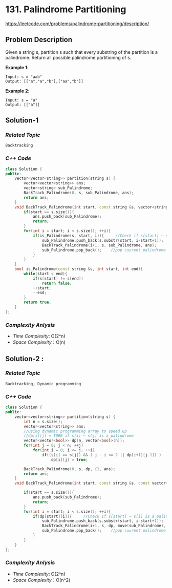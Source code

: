 # 131. Palindrome Partitioning

https://leetcode.com/problems/palindrome-partitioning/description/

## Problem Description

Given a string s, partition s such that every substring of the partition is a palindrome. 
Return all possible palindrome partitioning of s.

**Example 1**:
```
Input: s = "aab"
Output: [["a","a","b"],["aa","b"]]
```
**Example 2**:
```
Input: s = "a"
Output: [["a"]]
```

## Solution-1

### _Related Topic_
    Backtracking

### _C++ Code_
```cpp
class Solution {
public:
    vector<vector<string>> partition(string s) {
        vector<vector<string>> ans;
        vector<string> sub_Palindrome;
        BackTrack_Palindrome(0, s, sub_Palindrome, ans);
        return ans;
    }
    void BackTrack_Palindrome(int start, const string &s, vector<string> &sub_Palindrome, vector<vector<string>> &ans){
        if(start == s.size()){
            ans.push_back(sub_Palindrome);
            return;
        }
        for(int i = start; i < s.size(); ++i){
            if(is_Palindrome(s, start, i)){     //Check if s[start] ~ s[i] is a palindrome. If yes, put it into the vector sub_Palindrome
                sub_Palindrome.push_back(s.substr(start, i-start+1));   
                BackTrack_Palindrome(i+1, s, sub_Palindrome, ans);      //find the next palindrome, starting from the index "i+1"
                sub_Palindrome.pop_back();    //pop cuurent palindrome since we've got all possible subarray containing palindrome s[start] ~ s[i].
            }
        }
    }
    bool is_Palindrome(const string &s, int start, int end){
        while(start < end){
            if(s[start] != s[end])
                return false;
            ++start;
            --end;
        }
        return true;
    }
};
```

### _Complexity Anlysis_
- _Time Complexity_: O(2^n)
- _Space Complexity_：O(n)


## Solution-2 : 

### _Related Topic_
    Backtracking, Dynamic programming

### _C++ Code_
```cpp
class Solution {
public:
    vector<vector<string>> partition(string s) {
        int n = s.size();
        vector<vector<string>> ans;
        //Using dynamic programming array to speed up
        //dp[i][j] = TURE if s[i] ~ s[j] is a palindrome
        vector<vector<bool>> dp(n, vector<bool>(n));
        for(int j = 0; j < n; ++j)
            for(int i = 0; i <= j; ++i)
                if((s[i] == s[j]) && ( j - i <= 2 || dp[i+1][j-1]) )
                    dp[i][j] = true;

        BackTrack_Palindrome(0, s, dp, {}, ans);
        return ans;
    }
    void BackTrack_Palindrome(int start, const string &s, const vector<vector<bool>> &dp, vector<string> &&sub_Palindrome, vector<vector<string>> &ans){

        if(start == s.size()){
            ans.push_back(sub_Palindrome);
            return;
        }
        for(int i = start; i < s.size(); ++i){
            if(dp[start][i]){     //Check if s[start] ~ s[i] is a palindrome. If yes, put it into the vector sub_Palindrome
                sub_Palindrome.push_back(s.substr(start, i-start+1));   
                BackTrack_Palindrome(i+1, s, dp, move(sub_Palindrome), ans);      //find the next palindrome, starting from the index "i+1"
                sub_Palindrome.pop_back();    //pop cuurent palindrome since we've got all possible subarray containing palindrome s[start] ~ s[i].
            }
        }
    }
};
```

### _Complexity Anlysis_
- _Time Complexity_: O(2^n)
- _Space Complexity_：O(n^2)
